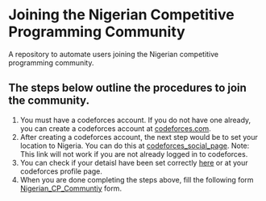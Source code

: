 # Joining the Nigerian Competitive Programming Community
A repository to automate users joining the Nigerian competitive programming community.
## The steps below outline the procedures to join the community.
1. You must have a codeforces account. If you do not have one already, you can create a codeforces account at [codeforces.com](https://codeforces.com/register).
2. After creating a codeforces account, the next step would be to set your location to Nigeria. You can do this at [codeforces_social_page](https://codeforces.com/settings/social). Note: This link will not work if you are not already logged in to codeforces.
3. You can check if your detaisl have been set correctly [here](validate_details.html) or at your codeforces profile page.
4. When you are done completing the steps above, fill the following form [Nigerian_CP_Communtiy](https://forms.gle/46d1wJYUCeoXDvW57) form.
